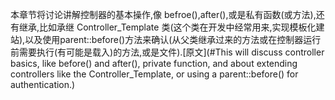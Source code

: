 本章节将讨论讲解控制器的基本操作,像 befroe(),after(),或是私有函数(或方法),还有继承,比如承继 Controller_Template 类(这个类在开发中经常用来,实现模板化建站),以及使用parent::before()方法来确认(从父类继承过来的方法或在控制器运行前需要执行(有可能是载入)的方法,或是文件).[原文](#This will discuss controller basics, like before() and after(), private function, and about extending controllers like the Controller_Template, or using a parent::before() for authentication.)